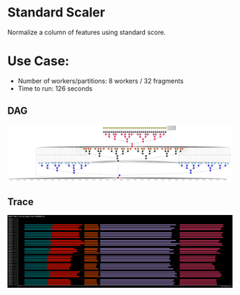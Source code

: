 # Standard Scaler

Normalize a column of features using standard score. 


# Use Case:

 - Number of workers/partitions: 8 workers / 32 fragments
 - Time to run: 126 seconds


## DAG

![dag](./dag.png)


## Trace

![trace](./trace.png)



